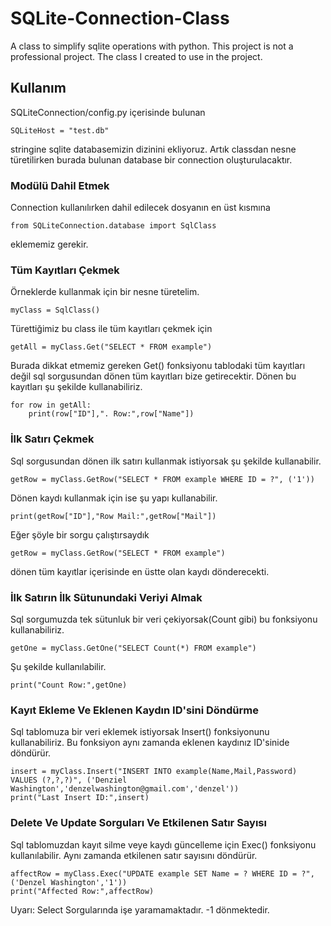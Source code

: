 # SQLite-Connection-Class
A class to simplify sqlite operations with python. This project is not a professional project. The class I created to use in the project.

## Kullanım
SQLiteConnection/config.py içerisinde bulunan 
```
SQLiteHost = "test.db"
```
stringine sqlite databasemizin dizinini ekliyoruz. Artık classdan nesne türetilirken burada bulunan database bir connection oluşturulacaktır.

### Modülü Dahil Etmek
Connection kullanılırken dahil edilecek dosyanın en üst kısmına
```
from SQLiteConnection.database import SqlClass
```
eklememiz gerekir.

### Tüm Kayıtları Çekmek
Örneklerde kullanmak için bir nesne türetelim.
```
myClass = SqlClass()
```
Türettiğimiz bu class ile tüm kayıtları çekmek için
```
getAll = myClass.Get("SELECT * FROM example")
```
Burada dikkat etmemiz gereken Get() fonksiyonu tablodaki tüm kayıtları değil sql sorgusundan dönen tüm kayıtları bize getirecektir.
Dönen bu kayıtları şu şekilde kullanabiliriz.
```
for row in getAll:
    print(row["ID"],". Row:",row["Name"])
```

### İlk Satırı Çekmek
Sql sorgusundan dönen ilk satırı kullanmak istiyorsak şu şekilde kullanabilir.
```
getRow = myClass.GetRow("SELECT * FROM example WHERE ID = ?", ('1'))
```
Dönen kaydı kullanmak için ise şu yapı kullanabilir.
```
print(getRow["ID"],"Row Mail:",getRow["Mail"])
```
Eğer şöyle bir sorgu çalıştırsaydık
```
getRow = myClass.GetRow("SELECT * FROM example")
```
dönen tüm kayıtlar içerisinde en üstte olan kaydı dönderecekti.

### İlk Satırın İlk Sütunundaki Veriyi Almak
Sql sorgumuzda tek sütunluk bir veri çekiyorsak(Count gibi) bu fonksiyonu kullanabiliriz.
```
getOne = myClass.GetOne("SELECT Count(*) FROM example")
```
Şu şekilde kullanılabilir.
```
print("Count Row:",getOne)
```

### Kayıt Ekleme Ve Eklenen Kaydın ID'sini Döndürme
Sql tablomuza bir veri eklemek istiyorsak Insert() fonksiyonunu kullanabiliriz. Bu fonksiyon aynı zamanda eklenen kaydınız ID'sinide döndürür.
```
insert = myClass.Insert("INSERT INTO example(Name,Mail,Password) VALUES (?,?,?)", ('Denziel Washington','denzelwashington@gmail.com','denzel'))
print("Last Insert ID:",insert)
```

### Delete Ve Update Sorguları Ve Etkilenen Satır Sayısı
Sql tablomuzdan kayıt silme veye kaydı güncelleme için Exec() fonksiyonu kullanılabilir. Aynı zamanda etkilenen satır sayısını döndürür.
```
affectRow = myClass.Exec("UPDATE example SET Name = ? WHERE ID = ?",('Denzel Washington','1'))
print("Affected Row:",affectRow)
```
Uyarı: Select Sorgularında işe yaramamaktadır. -1 dönmektedir.
